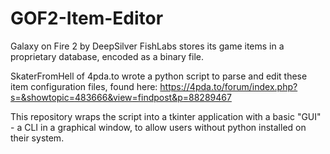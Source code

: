 # GOF2-Item-Editor
Galaxy on Fire 2 by DeepSilver FishLabs stores its game items in a proprietary database, encoded as a binary file.

SkaterFromHell of 4pda.to wrote a python script to parse and edit these item configuration files, found here: https://4pda.to/forum/index.php?s=&showtopic=483666&view=findpost&p=88289467

This repository wraps the script into a tkinter application with a basic "GUI" - a CLI in a graphical window, to allow users without python installed on their system.
